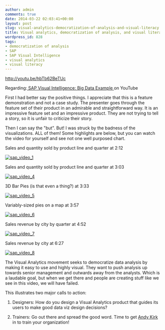 ```yaml
---
author: admin
comments: true
date: 2014-03-22 02:03:41+00:00
layout: post
slug: visual-analytics-democratization-of-analysis-and-visual-literacy
title: Visual analytics, democratization of analysis, and visual literacy
wordpress_id: 828
tags:
- democratization of analysis
- SAP
- SAP Visual Intelligence
- visual analytics
- visual literacy
---
```


http://youtu.be/hbTb62BeTUc

Regarding:[ SAP Visual Intelligence: Big Data Example ](https://www.youtube.com/watch?v=hbTb62BeTUc)on YouTube

First I had better say the positive things. I appreciate that this is a feature demonstration and not a case study. The presenter goes through the feature set of their product in an admirable and straightforward way. It is an impressive feature set and an impressive product. They are not trying to tell a story, so it is unfair to criticize their story.

Then I can say the "but". But! I was struck by the badness of the visualizations. ALL of them! Some highlights are below, but you can watch the video for yourself and see not one well purposed chart.

Sales and quantity sold by product line and quarter at 2:12

[![sap_video_1](http://thinkdatavis.com/wp-content/uploads/2014/03/sap_video_1.png)](http://thinkdatavis.com/wp-content/uploads/2014/03/sap_video_1.png)

Sales and quantity sold by product line and quarter at 3:03



[![sap_video_4](http://thinkdatavis.com/wp-content/uploads/2014/03/sap_video_4.png)](http://thinkdatavis.com/wp-content/uploads/2014/03/sap_video_4.png)

3D Bar Pies (is that even a thing?) at 3:33



[![sap_video_5](http://thinkdatavis.com/wp-content/uploads/2014/03/sap_video_5.png)](http://thinkdatavis.com/wp-content/uploads/2014/03/sap_video_5.png)

Variably-sized pies on a map at 3:57

[![sap_video_6](http://thinkdatavis.com/wp-content/uploads/2014/03/sap_video_6.png)](http://thinkdatavis.com/wp-content/uploads/2014/03/sap_video_6.png)

Sales revenue by city by quarter at 4:52

[![sap_video_7](http://thinkdatavis.com/wp-content/uploads/2014/03/sap_video_7.png)](http://thinkdatavis.com/wp-content/uploads/2014/03/sap_video_7.png)

Sales revenue by city at 6:27

[![sap_video_8](http://thinkdatavis.com/wp-content/uploads/2014/03/sap_video_8.png)](http://thinkdatavis.com/wp-content/uploads/2014/03/sap_video_8.png)

The Visual Analytics movement seeks to democratize data analysis by making it easy to use and highly visual. They want to push analysis up towards senior management and outwards away from the analysts. Which is a laudable goal, but when we get there and people are creating stuff like we see in this video, we will have failed.

This illustrates two major calls to action:



	
  1. Designers: How do you design a Visual Analytics product that guides its users to make good data viz design decisions?

	
  2. Trainers: Go out there and spread the good word. Time to get [Andy Kirk](http://visualisingdata.com/) in to train your organization!





